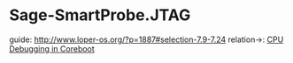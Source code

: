 # Sage-SmartProbe.JTAG
guide: http://www.loper-os.org/?p=1887#selection-7.9-7.24 relation->: [CPU Debugging in Coreboot](https://en.wikipedia.org/wiki/Coreboot#Developing_and_debugging_coreboot)
